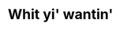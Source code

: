 ---
title: Whit yi' wantin'
permalink: /whit-yi-wantin/
#bg:
#teaser 
#date:
description:
css:
  - custom.css
js:
  - custom.js
#links:
eleventyExcludeFromCollections: true
---